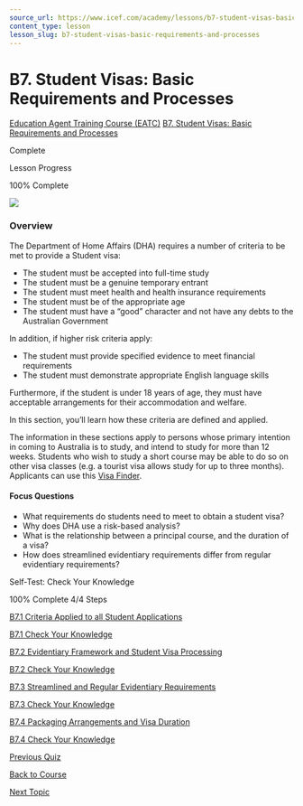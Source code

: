 ```yaml
---
source_url: https://www.icef.com/academy/lessons/b7-student-visas-basic-requirements-and-processes/
content_type: lesson
lesson_slug: b7-student-visas-basic-requirements-and-processes
---
```


# B7. Student Visas: Basic Requirements and Processes

[Education Agent Training Course (EATC)](https://www.icef.com/academy/courses/education-agent-training-course-eatc/) [B7. Student Visas: Basic Requirements and Processes](https://www.icef.com/academy/lessons/b7-student-visas-basic-requirements-and-processes/)

Complete

Lesson Progress 

100% Complete 

![](https://www.icef.com/academy/wp-content/uploads/2022/09/pexels-nataliya-vaitkevich-7235894-1024x683.jpg)

### Overview

The Department of Home Affairs (DHA) requires a number of criteria to be met to provide a Student visa:

  * The student must be accepted into full-time study
  * The student must be a genuine temporary entrant
  * The student must meet health and health insurance requirements
  * The student must be of the appropriate age
  * The student must have a “good” character and not have any debts to the Australian Government



In addition, if higher risk criteria apply:

  * The student must provide specified evidence to meet financial requirements
  * The student must demonstrate appropriate English language skills



Furthermore, if the student is under 18 years of age, they must have acceptable arrangements for their accommodation and welfare.

In this section, you’ll learn how these criteria are defined and applied.

The information in these sections apply to persons whose primary intention in coming to Australia is to study, and intend to study for more than 12 weeks. Students who wish to study a short course may be able to do so on other visa classes (e.g. a tourist visa allows study for up to three months). Applicants can use this [Visa Finder](http://www.border.gov.au/Trav/Visa-1).

#### **Focus Questions**

  * What requirements do students need to meet to obtain a student visa?
  * Why does DHA use a risk-based analysis?
  * What is the relationship between a principal course, and the duration of a visa?
  * How does streamlined evidentiary requirements differ from regular evidentiary requirements?



Self-Test: Check Your Knowledge

100% Complete  4/4 Steps 

[ B7.1 Criteria Applied to all Student Applications ](https://www.icef.com/academy/topic/b7-1-criteria-applied-to-all-student-applications/)

[ B7.1 Check Your Knowledge ](https://www.icef.com/academy/quizzes/b7-1-check-your-knowledge/)

[ B7.2 Evidentiary Framework and Student Visa Processing ](https://www.icef.com/academy/topic/b7-2-evidentiary-framework-and-student-visa-processing/)

[ B7.2 Check Your Knowledge ](https://www.icef.com/academy/quizzes/b7-2-check-your-knowledge/)

[ B7.3 Streamlined and Regular Evidentiary Requirements ](https://www.icef.com/academy/topic/b7-3-streamlined-and-regular-evidentiary-requirements/)

[ B7.3 Check Your Knowledge ](https://www.icef.com/academy/quizzes/b7-3-check-your-knowledge/)

[ B7.4 Packaging Arrangements and Visa Duration ](https://www.icef.com/academy/topic/b7-4-packaging-arrangements-and-visa-duration/)

[ B7.4 Check Your Knowledge ](https://www.icef.com/academy/quizzes/b7-4-check-your-knowledge/)

[ Previous Quiz ](https://www.icef.com/academy/quizzes/b6-4-check-your-knowledge/)

[Back to Course](https://www.icef.com/academy/courses/education-agent-training-course-eatc/)

[ Next Topic ](https://www.icef.com/academy/topic/b7-1-criteria-applied-to-all-student-applications/)
